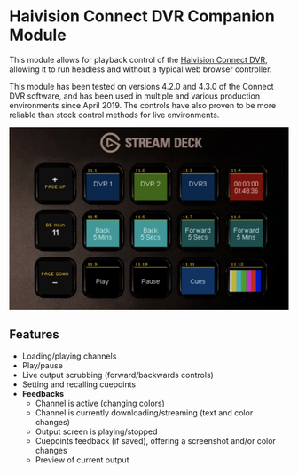 # Haivision Connect DVR Companion Module
This module allows for playback control of the [Haivision Connect DVR](https://www.haivision.com/products/video-services/connect-dvr/), allowing it to run headless and without a typical web browser controller.

This module has been tested on versions 4.2.0 and 4.3.0 of the Connect DVR software, and has been used in multiple and various production environments since April 2019. The controls have also proven to be more reliable than stock control methods for live environments.

![Typical setup screenshot](images/screenshot.png)

## Features
- Loading/playing channels
- Play/pause
- Live output scrubbing (forward/backwards controls)
- Setting and recalling cuepoints
- **Feedbacks**
  - Channel is active (changing colors)
  - Channel is currently downloading/streaming (text and color changes)
  - Output screen is playing/stopped
  - Cuepoints feedback (if saved), offering a screenshot and/or color changes
  - Preview of current output